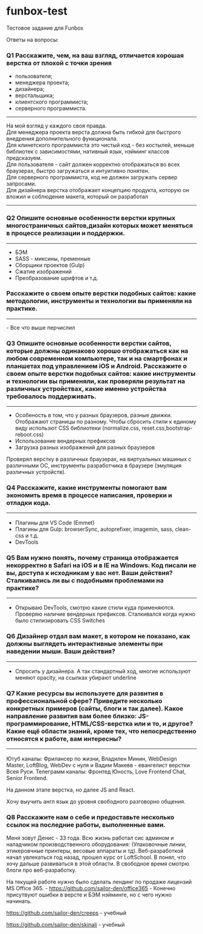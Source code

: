 # funbox-test
Тестовое задание для Funbox

Ответы на вопросы:
###  Q1 Расскажите, чем, на ваш взгляд, отличается хорошая верстка от плохой с точки зрения

- пользователя; <br>
- менеджера проекта; <br>
- дизайнера; <br>
- верстальщика; <br>
- клиентского программиста; <br>
- серверного программиста. <br>
<hr>

На мой взгляд у каждого своя правда. <br>
Для менеджера проекта верста должна быть гибкой для быстрого внедрения дополнительного функционала. <br>
Для клинетского программиста это чистый код - без костылей, меньше библиотек с зависимостями, нативный язык, нэйминг классов предсказуем. <br>
Для пользователя - сайт должен корректно отображаться во всех браузерах, быстро загружаться и интуитивно понятен. <br>
Для серверного программиста, код не должен загружать сервер запросами. <br>
Для дизайнера верстка отображает концепцию продукта, которую он вложил и соблюдение макета, который он разработал <br>

<hr>

###  Q2 Опишите основные особенности верстки крупных многостраничных сайтов,дизайн которых может меняться в процессе реализации и поддержки.
<hr>

 - БЭМ 
 - SASS - миксины, пременные
 - Сборщики проектов (Gulp)
 - Сжатие изображений 
 - Преобразование шрифтов и т.д.

### Расскажите о своем опыте верстки подобных сайтов: какие методологии, инструменты и технологии вы применяли на практике.
<hr>
- Все что выше перчислил

### Q3 Опишите основные особенности верстки сайтов, которые должны одинаково хорошо отображаться как на любом современном компьютере, так и на смартфонах и планшетах под управлением iOS и Android. Расскажите о своем опыте верстки подобных сайтов: какие инструменты и технологии вы применяли, как проверяли результат на различных устройствах, какие именно устройства требовалось поддерживать.  
<hr>

- Особеность в том, что у разных браузеров, разные движки. Отображают страницы по разному. Чтобы сбросить стили к единому виду использют CSS библиотеки (normalize.css, reset.css,bootstrap-reboot.css) <br>
- Использование вендерных префиксов <br>
- Загрузка разных изображений для разных браузеров <br>

Проверял верстку в различных браузерах, на виртуальных машиных с различными ОС, инструменты разработчика в браузере (эмуляция различных устройств).

### Q4 Расскажите, какие инструменты помогают вам экономить время в процессе написания, проверки и отладки кода. <hr>

- Плагины для VS Code (Emmet)
- Плагины для Gulp: browserSync, autoprefixer, imagemin, sass, clean-css и т.д.
- DevTools

### Q5 Вам нужно понять, почему страница отображается некорректно в Safari на iOS и в IE на Windows. Код писали не вы, доступа к исходникам у вас нет. Ваши действия? Сталкивались ли вы с подобными проблемами на практике? <hr>

- Открываю DevTools, смотрю какие стили куда применяются. Проверяю наличие вендерных префиксов.
Сталкивался когда нужно было стилизировать CSS Switches

### Q6 Дизайнер отдал вам макет, в котором не показано, как должны выглядеть интерактивные элементы при наведении мыши. Ваши действия? <hr>

- Спросить у дизайнера. А так стандартный ход, многие используют меняют opacity, на ссылках убирают underline

### Q7 Какие ресурсы вы используете для развития в профессиональной сфере? Приведите несколько конкретных примеров (сайты, блоги и так далее). Какое направление развития вам более близко: JS-программирование, HTML/CSS-верстка или и то, и другое? Какие ещё области знаний, кроме тех, что непосредственно относятся к работе, вам интересны? <hr>

Ютуб каналы: Фрилансер по жизни, Владилен Минин, WebDesign Master, LoftBlog, WebDev с нуля и Вадим Макевв - евангелист верстки Всея Руси.
Телеграмм каналы: Фронтед Юность, Love Frontend Chat, Senior Frontend. <br>

На данном этапе верстка, но далее JS and React. <br>

Хочу выучить англ язык до уровня свободного разговорно общения.

### Q8 Расскажите нам о себе и предоставьте несколько ссылок на последние работы, выполненные вами.

Меня зовут Денис - 33 года. Всю жизнь работал сис админом и наладчиком производственного оборудования: (Упаковочные линии, этикеровчные принтеры, весовые аппараты и тд). Веб-разработкой начал увлекаться год назад, прошел курс от LoftSchool. B понял, что хочу дальше развиваться в этой области. В свободное время смотрю блоги про веб-разработку. <br>

На текущей работе нужно было сделать лендинг по продаже лицензий MS Office 365. - https://github.com/sailor-den/office365 - Конечно присутвуют ошибки в версте и БЭМ нэйминге, но с чего нужно начинать. <br>

https://github.com/sailor-den/creeps - учебный

https://github.com/sailor-den/skinali - учебный 